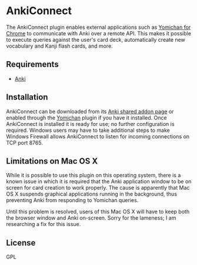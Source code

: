 # AnkiConnect #

The AnkiConnect plugin enables external applications such as [Yomichan for Chrome](https://foosoft.net/projects/yomichan-chrome/) to
communicate with Anki over a remote API. This makes it possible to execute queries against the user's card deck,
automatically create new vocabulary and Kanji flash cards, and more.

## Requirements ##

* [Anki](http://ankisrs.net/)

## Installation ##

AnkiConnect can be downloaded from its [Anki shared addon page](https://ankiweb.net/shared/info/2055492159) or enabled
through the [Yomichan](https://foosoft.net/projects/yomichan) plugin if you have it installed. Once AnkiConnect is installed it is ready
for use; no further configuration is required. Windows users may have to take additional steps to make Windows Firewall
allows AnkiConnect to listen for incoming connections on TCP port 8765.

## Limitations on Mac OS X ##

While it is possible to use this plugin on this operating system, there is a known issue in which it is required that
the Anki application window to be on screen for card creation to work properly. The cause is apparently that Mac OS X
suspends graphical applications running in the background, thus preventing Anki from responding to Yomichan queries.

Until this problem is resolved, users of this Mac OS X will have to keep both the browser window and Anki on-screen.
Sorry for the lameness; I am researching a fix for this issue.

## License ##

GPL
